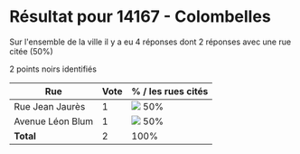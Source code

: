 # Résultat pour 14167 - Colombelles

Sur l'ensemble de la ville il y a eu 4 réponses dont 2 réponses avec une rue citée (50%)

2 points noirs identifiés

| Rue | Vote | % / les rues cités|
|-----|------|-------------------|
| Rue Jean Jaurès | 1 | <img src="../../img/bar_50.gif" />&nbsp;50%|
| Avenue Léon Blum | 1 | <img src="../../img/bar_50.gif" />&nbsp;50%|
| **Total** | 2 | 100%|
